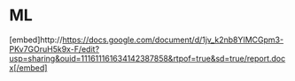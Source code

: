 # ML
[embed]http://https://docs.google.com/document/d/1jv_k2nb8YIMCGpm3-PKv7GOruH5k9x-F/edit?usp=sharing&ouid=111611161634142387858&rtpof=true&sd=true/report.docx[/embed]
